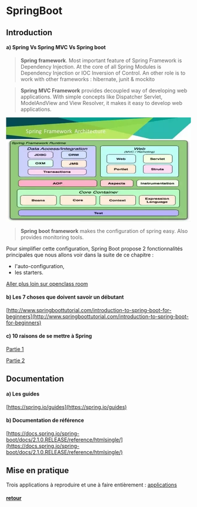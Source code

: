 # SpringBoot

## Introduction

#### a) Spring Vs Spring MVC Vs Spring boot
> **Spring framework**. Most important feature of Spring Framework is Dependency Injection. At
the core of all Spring Modules is Dependency Injection or IOC Inversion of
Control. An other role is to work with other frameworks : hibernate, junit & mockito

> **Spring MVC Framework** provides decoupled way of developing web
applications. With simple concepts like Dispatcher Servlet, ModelAndView
and View Resolver, it makes it easy to develop web applications.


![big picture](img/main.png)

> **Spring boot framework** makes the configuration of spring easy. Also provides monitoring tools.

Pour simplifier cette configuration, Spring Boot propose 2 fonctionnalités principales que nous allons voir dans la suite de ce chapitre :

- l'auto-configuration,
- les starters.

[Aller plus loin sur openclass room](https://openclassrooms.com/fr/courses/4668056-construisez-des-microservices/5122425-decouvrez-le-framework-spring-boot)

#### b) Les 7 choses que doivent savoir un débutant

[http://www.springboottutorial.com/introduction-to-spring-boot-for-beginners](http://www.springboottutorial.com/introduction-to-spring-boot-for-beginners)

#### c) 10 raisons de se mettre à Spring

[Partie 1](http://blog.ellixo.com/2015/06/08/10-raisons-de-se-mettre-a-Spring-Boot-1ere-partie.html)

[Partie 2](http://blog.ellixo.com/2015/06/26/10-raisons-de-se-mettre-a-Spring-Boot-2eme-partie.html)

## Documentation

#### a) Les guides

[https://spring.io/guides](https://spring.io/guides)

#### b) Documentation de référence

[https://docs.spring.io/spring-boot/docs/2.1.0.RELEASE/reference/htmlsingle/](https://docs.spring.io/spring-boot/docs/2.1.0.RELEASE/reference/htmlsingle/)   


## Mise en pratique   

Trois applications à reproduire et une à faire entièrement :
[applications](td.md)   



#### [retour](../../README.md)
